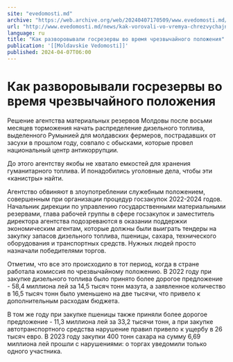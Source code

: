 ```yaml
---
site: "evedomosti.md"
archive: "https://web.archive.org/web/20240407170509/www.evedomosti.md/news/kak-vorovali-vo-vremya-chrezvychajnogo-polozheniya"
url: "http://www.evedomosti.md/news/kak-vorovali-vo-vremya-chrezvychajnogo-polozheniya"
language: ru
title: "Как разворовывали госрезервы во время чрезвычайного положения"
publication: '[[Moldavskie Vedomosti]]'
published: 2024-04-07T06:00
---
```


# Как разворовывали госрезервы во время чрезвычайного положения

Решение агентства материальных резервов Молдовы после восьми месяцев торможения начать распределение дизельного топлива, выделенного Румынией для молдавских фермеров, пострадавших от засухи в прошлом году, совпало с обысками, которые провел национальный центр антикоррупции.

До этого агентству якобы не хватало емкостей для хранения гуманитарного топлива. И понадобились уголовные дела, чтобы эти «канистры» найти.

Агентство обвиняют в злоупотреблении служебным положением, совершенным при организации процедур госзакупок 2022-2024 годов. Начальник дирекции по управлению государственными материальными резервами, глава рабочей группы в сфере госзакупок и заместитель директора агентства подозреваются в оказании поддержки экономическим агентам, которые должны были выиграть тендеры на закупку запасов дизельного топлива, пшеницы, сахара, технического оборудования и транспортных средств. Нужных людей просто назначали победителями торгов.

Отметим, что все это происходило в тот период, когда в стране работала комиссия по чрезвычайному положению. В 2022 году при закупке дизельного топлива было принято более дорогое предложение - 58,4 миллиона лей за 14,5 тысяч тонн мазута, а заявленное количество в 16,5 тысяч тонн было уменьшено на две тысячи, что привело к дополнительным расходам бюджета.

В том же году при закупке пшеницы также приняли более дорогое предложение - 11,3 миллиона лей за 33,2 тысячи тонн, а при закупке автотранспортного средства нарушение правил привело к ущербу в 26 тысяч евро. В 2023 году закупки 400 тонн сахара на сумму 6,69 миллиона лей прошли с нарушениями: о торгах уведомили только одного участника.